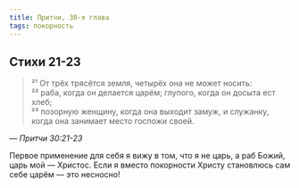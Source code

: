 ```yaml
---
title: Притчи, 30-я глава
tags: покорность
---
```


## Стихи 21-23

> ²¹ От трёх трясётся земля, четырёх она не может носить:  
> ²² раба, когда он делается царём; глупого, когда он досыта ест хлеб;  
> ²³ позорную женщину, когда она выходит замуж, и служанку, когда она занимает место госпожи своей.

— <cite>Притчи&nbsp;30:21-23</cite>

Первое применение для себя я вижу в том, что я не царь, а раб Божий, царь мой — Христос. Если я
вместо покорности Христу становлюсь сам себе царём — это несносно!
